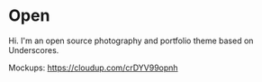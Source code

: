 
Open
===

Hi. I'm an open source photography and portfolio theme based on Underscores.

Mockups: https://cloudup.com/crDYV99opnh
